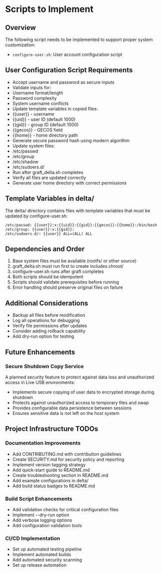 # Scripts to Implement

## Overview
The following script needs to be implemented to support proper system customization:
- `configure-user.sh`: User account configuration script
## User Configuration Script Requirements
- Accept username and password as secure inputs
- Validate inputs for:
- Username format/length
- Password complexity
- System username conflicts
- Update template variables in copied files:
- {{user}} - username
- {{uid}} - user ID (default 1000)
- {{gid}} - group ID (default 1000)
- {{gecos}} - GECOS field
- {{home}} - home directory path
- Generate secure password hash using modern algorithm
- Update system files:
- /etc/passwd
- /etc/group
- /etc/shadow
- /etc/sudoers.d/
- Run after graft_delta.sh completes
- Verify all files are updated correctly
- Generate user home directory with correct permissions

## Template Variables in delta/
The delta/ directory contains files with template variables that must be updated by configure-user.sh:
```
/etc/passwd: {{user}}:x:{{uid}}:{{gid}}:{{gecos}}:{{home}}:/bin/bash
/etc/group: {{user}}:x:{{gid}}:
/etc/sudoers.d/: {{user}} ALL=(ALL) ALL
```

## Dependencies and Order
1. Base system files must be available (rootfs/ or other source)
2. graft_delta.sh must run first to create includes.chroot/
3. configure-user.sh runs after graft completes
4. Both scripts should be idempotent
5. Scripts should validate prerequisites before running
6. Error handling should preserve original files on failure

## Additional Considerations
- Backup all files before modification
- Log all operations for debugging
- Verify file permissions after updates
- Consider adding rollback capability
- Add dry-run option for testing

## Future Enhancements

### Secure Shutdown Copy Service
A planned security feature to protect against data loss and unauthorized access in Live USB environments:

- Implements secure copying of user data to encrypted storage during shutdown
- Protects against unauthorized access to temporary files and swap
- Provides configurable data persistence between sessions
- Ensures sensitive data is not left on the host system

## Project Infrastructure TODOs

### Documentation Improvements
- Add CONTRIBUTING.md with contribution guidelines
- Create SECURITY.md for security policy and reporting
- Implement version tagging strategy
- Add quick-start guide to README.md
- Create troubleshooting section in README.md
- Add example configurations in delta/
- Add build status badges to README.md

### Build Script Enhancements
- Add validation checks for critical configuration files
- Implement --dry-run option
- Add verbose logging options
- Add configuration validation tools

### CI/CD Implementation
- Set up automated testing pipeline
- Implement automated builds
- Add automated security scanning
- Set up release automation
